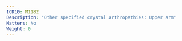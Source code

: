 ```yaml
---
ICD10: M1182
Description: "Other specified crystal arthropathies: Upper arm"
Matters: No
Weight: 0
---
```


